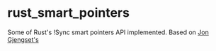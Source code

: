 # rust_smart_pointers

Some of Rust's !Sync smart pointers API implemented. Based on [Jon Gjengset's](https://www.youtube.com/redirect?q=https%3A%2F%2Fgist.github.com%2Fjonhoo%2F7cfdfe581e5108b79c2a4e9fbde38de8&redir_token=QUFFLUhqbENsWTlrUFNYMDlyLXFnTW84U1oxTFd4LWlNQXxBQ3Jtc0ttUWxBVjRPY2t6U1pfUnVfcUlvUElvNkdfZGFib3JRTmRCTk9CX3paU1BJWnlpb0VUUmxXYkNpdnREcWxtZHBuVkVxSVZCUW93dkh0MGx2V0g3VEhpMDJNTWRhd21fYThNaGhsSWNjN0ROU0Z5VVBucw%3D%3D&v=8O0Nt9qY_vo&event=video_description)

